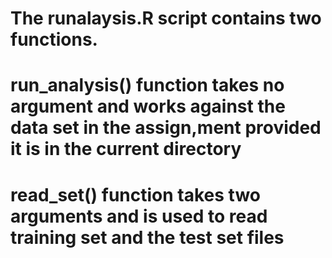 # The runalaysis.R script contains two functions. 
# run_analysis() function takes no argument and works against the data set in the assign,ment provided it is in the current directory
# read_set() function takes two arguments and is used to read training set and the test set files
# 
